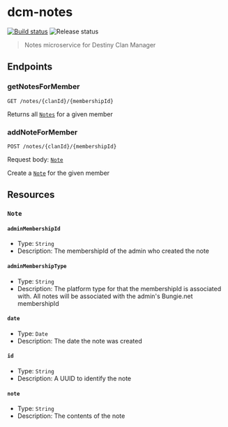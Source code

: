# dcm-notes

[![Build status](https://heymrcarter.visualstudio.com/Destiny%20Clan%20Manager/_apis/build/status/DCM-Notes)](https://heymrcarter.visualstudio.com/Destiny%20Clan%20Manager/_build/latest?definitionId=18)
![Release status](https://vsrm.dev.azure.com/heymrcarter/_apis/public/Release/badge/7e5f3784-dda9-4bf0-9c99-7bde292990b9/4/11)

> Notes microservice for Destiny Clan Manager

## Endpoints

### getNotesForMember

`GET /notes/{clanId}/{membershipId}`

Returns all <a href="#note">`Notes`</a> for a given member

### addNoteForMember

`POST /notes/{clanId}/{membershipId}`

Request body: <a href="#note">`Note`</a>

Create a <a href="#note">`Note`</a> for the given member

## Resources

<div id="note">

### `Note`

#### `adminMembershipId`

- Type: `String`
- Description: The membershipId of the admin who created the note

#### `adminMembershipType`

- Type: `String`
- Description: The platform type for that the membershipId is associated with. All notes will be associated with the admin's Bungie.net membershipId

#### `date`

- Type: `Date`
- Description: The date the note was created

#### `id`

- Type: `String`
- Description: A UUID to identify the note

#### `note`

- Type: `String`
- Description: The contents of the note

</div>
